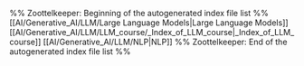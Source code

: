 %% Zoottelkeeper: Beginning of the autogenerated index file list  %%
 [[AI/Generative_AI/LLM/Large Language Models|Large Language Models]]
 [[AI/Generative_AI/LLM/LLM_course/_Index_of_LLM_course|_Index_of_LLM_course]]
 [[AI/Generative_AI/LLM/NLP|NLP]]
%% Zoottelkeeper: End of the autogenerated index file list  %%
